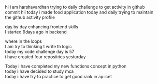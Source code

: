    hi i am harshavardhan  trying to daily challenge to get activity in github commit
 hii today i made food application 
today and daily trying to maintain the github activity profile     
           
   day by day enhancing frontend skills     
    I started 9days ago in backend  
             
   where in the loops        
   I am try to thinking t write th logic    
    today my code challenge day is 57      
      i have   created four repositries yesturday
     
 Today i have completed my new functions concept in python  
 today i have decided to study mca  
 today i have try to practice to get good rank in ap icet
